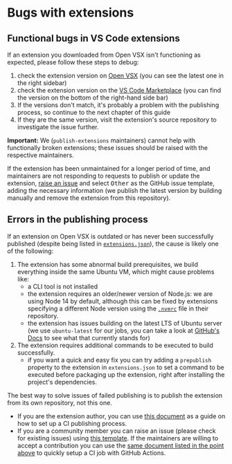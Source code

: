 # Bugs with extensions

## Functional bugs in VS Code extensions

If an extension you downloaded from Open VSX isn't functioning as expected, please follow these steps to debug:

1. check the extension version on [Open VSX](https://open-vsx.org/) (you can see the latest one in the right sidebar)
2. check the extension version on the [VS Code Marketplace](https://marketplace.visualstudio.com/) (you can find the version on the bottom of the right-hand side bar)
3. If the versions don't match, it's probably a problem with the publishing process, so continue to the next chapter of this guide
4. If they are the same version, visit the extension's source repository to investigate the issue further.

**Important:** We (`publish-extensions` maintainers) cannot help with functionally broken extensions; these issues should be raised with the respective maintainers.

If the extension has been unmaintained for a longer period of time, and maintainers are not responding to requests to publish or update the extension, [raise an issue](https://github.com/open-vsx/publish-extensions/issues/new) and select <kbd>Other</kbd> as the GitHub issue template, adding the necessary information (we publish the latest version by building manually and remove the extension from this repository).

## Errors in the publishing process

If an extension on Open VSX is outdated or has never been successfully published (despite being listed in [`extensions.json`](https://github.com/open-vsx/publish-extensions/blob/HEAD/extensions.json)), the cause is likely one of the following:

1. The extension has some abnormal build prerequisites, we build everything inside the same Ubuntu VM, which might cause problems like:
    - a CLI tool is not installed
    - the extension requires an older/newer version of Node.js: we are using Node 14 by default, although this can be fixed by extensions specifying a different Node version using the [`.nvmrc`](https://github.com/nvm-sh/nvm#nvmrc) file in their repository.
    - the extension has issues building on the latest LTS of Ubuntu server (we use `ubuntu-latest` for our jobs, you can take a look at [GitHub's Docs](https://github.com/actions/virtual-environments#available-environments) to see what that currently stands for)
2. The extension requires additional commands to be executed to build successfully.
    - if you want a quick and easy fix you can try adding a `prepublish` property to the extension in `extensions.json` to set a command to be executed before packaging up the extension, right after installing the project's dependencies.

The best way to solve issues of failed publishing is to publish the extension from its own repository, not this one.
- If you are the extension author, you can use [this document](direct_publish_setup.md) as a guide on how to set up a CI publishing process.
- If you are a community member you can raise an issue (please check for existing issues) using [this template](external_contribution_request.md). If the maintainers are willing to accept a contribution you can use the [same document listed in the point above](direct_publish_setup.md) to quickly setup a CI job with GitHub Actions.
